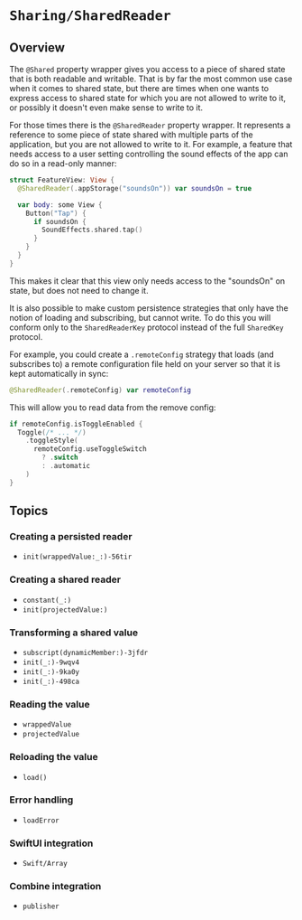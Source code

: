# ``Sharing/SharedReader``

## Overview

The `@Shared` property wrapper gives you access to a piece of shared state that is both readable 
and writable. That is by far the most common use case when it comes to shared state, but there are 
times when one wants to express access to shared state for which you are not allowed to write to it, 
or possibly it doesn't even make sense to write to it.

For those times there is the `@SharedReader` property wrapper. It represents a reference to some
piece of state shared with multiple parts of the application, but you are not allowed to write to 
it. For example, a feature that needs access to a user setting controlling the sound effects of the 
app can do so in a read-only manner:

```swift
struct FeatureView: View {
  @SharedReader(.appStorage("soundsOn")) var soundsOn = true

  var body: some View {
    Button("Tap") {
      if soundsOn {
        SoundEffects.shared.tap()
      }
    }
  }
}
```

This makes it clear that this view only needs access to the "soundsOn" on state, but does not need
to change it.

It is also possible to make custom persistence strategies that only have the notion of loading and
subscribing, but cannot write. To do this you will conform only to the ``SharedReaderKey`` protocol
instead of the full ``SharedKey`` protocol. 

For example, you could create a `.remoteConfig` strategy that loads (and subscribes to) a remote
configuration file held on your server so that it is kept automatically in sync:

```swift
@SharedReader(.remoteConfig) var remoteConfig
```

This will allow you to read data from the remove config:

```swift
if remoteConfig.isToggleEnabled {
  Toggle(/* ... */)
    .toggleStyle(
      remoteConfig.useToggleSwitch 
        ? .switch 
        : .automatic
    )
}
```

## Topics

### Creating a persisted reader

- ``init(wrappedValue:_:)-56tir``

### Creating a shared reader

- ``constant(_:)``
- ``init(projectedValue:)``

### Transforming a shared value

- ``subscript(dynamicMember:)-3jfdr``
- ``init(_:)-9wqv4``
- ``init(_:)-9ka0y``
- ``init(_:)-498ca``

### Reading the value

- ``wrappedValue``
- ``projectedValue``

### Reloading the value

- ``load()``

### Error handling

- ``loadError``

### SwiftUI integration

- ``Swift/Array``

### Combine integration

- ``publisher``
